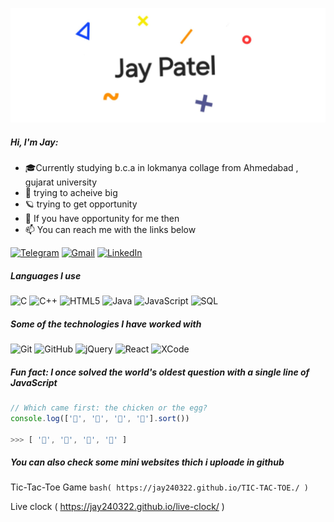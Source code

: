 ![Header](https://github.com/jay240322/jay240322/blob/e63724e7b67ae98aade9dc5c3262790d675aa875/20250216_092755.jpg)

##### Hi, I'm Jay:

- 🎓Currently studying b.c.a in lokmanya collage from Ahmedabad , gujarat university
- :test_tube: trying to acheive big
- 🪐 trying to get opportunity
- :speech_balloon: If you have opportunity for me then
- :mailbox: You can reach me with the links below

[![Telegram](https://img.shields.io/badge/-TELEGRAM-2CA5E0?style=for-the-badge&logo=telegram&logoColor=white)](https://t.me/jay240322)
[![Gmail](https://img.shields.io/badge/-GMAIL-D14836?style=for-the-badge&logo=gmail&logoColor=white)](mailto:patel.jay.brij03@gmail.com)
[![LinkedIn](https://img.shields.io/badge/-LINKEDIN-0077B5?style=for-the-badge&logo=linkedin&logoColor=white)](https://www.linkedin.com/in/jay-patel-28391a308)

##### Languages I use

![C](https://img.shields.io/badge/-C-000000?style=flat&logo=c)
![C++](https://img.shields.io/badge/-C++-000000?style=flat&logo=c%2B%2B)
![HTML5](https://img.shields.io/badge/-HTML5-000000?style=flat&logo=html5)
![Java](https://img.shields.io/badge/-Java-000000?style=flat&logo=java)
![JavaScript](https://img.shields.io/badge/-JavaScript-000000?style=flat&logo=javascript)
![SQL](https://img.shields.io/badge/-SQL-000000?style=flat&logo=postgresql)

##### Some of the technologies I have worked with

![Git](https://img.shields.io/badge/-Git-222222?style=flat&logo=git&logoColor=F05032)
![GitHub](https://img.shields.io/badge/-GitHub-222222?style=flat&logo=github&logoColor=181717)
![jQuery](https://img.shields.io/badge/-jQuery-222222?style=flat&logo=jQuery&logoColor=0769AD)
![React](https://img.shields.io/badge/-React-222222?style=flat&logo=React&logoColor=61DAFB)
![XCode](https://img.shields.io/badge/-XCode-222222?style=flat&logo=XCode&logoColor=1575F9)

##### Fun fact: I once solved the world's oldest question with a single line of JavaScript
<!-- wi*quL3fcV -->

```javascript
// Which came first: the chicken or the egg?
console.log(['🥚', '🐣', '🐥', '🐔'].sort())

>>> [ '🐔', '🐣', '🐥', '🥚' ]
```

##### You can also check some mini websites thich i uploade in github

 Tic-Tac-Toe Game ```bash( https://jay240322.github.io/TIC-TAC-TOE./ ) ```
   
 
 Live clock ( https://jay240322.github.io/live-clock/ )
